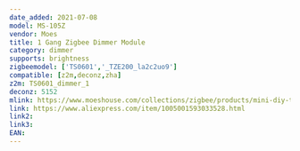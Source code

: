 ```yaml
---
date_added: 2021-07-08
model: MS-105Z
vendor: Moes
title: 1 Gang Zigbee Dimmer Module 
category: dimmer
supports: brightness
zigbeemodel: ['TS0601','_TZE200_la2c2uo9']
compatible: [z2m,deconz,zha]
z2m: TS0601_dimmer_1
deconz: 5152
mlink: https://www.moeshouse.com/collections/zigbee/products/mini-diy-tuya-zigbee-3-0-smart-dimmer-switch-relay-module-tuya-zigbee3-0-hub-required-smart-life-tuya-app-works-with-alexa-google-home-voice-control-1-2-way-1-gang
link: https://www.aliexpress.com/item/1005001593033528.html
link2: 
link3: 
EAN: 
---
```

